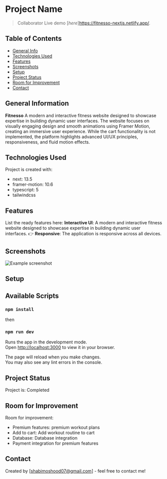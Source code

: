 # Project Name
> Collaborator
> Live demo [_here_]https://fitnesso-nextjs.netlify.app/.

## Table of Contents
* [General Info](#general-information)
* [Technologies Used](#technologies-used)
* [Features](#features)
* [Screenshots](#screenshots)
* [Setup](#setup)
* [Project Status](#project-status)
* [Room for Improvement](#room-for-improvement)
* [Contact](#contact)


## General Information
**Fitnesso** A modern and interactive fitness website designed to showcase expertise in building dynamic user interfaces. The website focuses on visually engaging design and smooth animations using Framer Motion, creating an immersive user experience. While the cart functionality is not implemented, the platform highlights advanced UI/UX principles, responsiveness, and fluid motion effects.



## Technologies Used
Project is created with:
* next: 13.5
* framer-motion: 10.6
* typescript: 5
* tailwindcss


## Features
List the ready features here:
 **Interactive UI**: A modern and interactive fitness website designed to showcase expertise in building dynamic user interfaces. 
👉 **Responsive**: The application is responsive across all devices.
  


## Screenshots
![Example screenshot](./img/screenshot.png)
<!-- If you have screenshots you'd like to share, include them here. -->


## Setup


## Available Scripts

### `npm install`
then
### `npm run dev`

Runs the app in the development mode.\
Open [http://localhost:3000](http://localhost:3000) to view it in your browser.

The page will reload when you make changes.\
You may also see any lint errors in the console.

## Project Status
Project is: Completed

## Room for Improvement
Room for improvement:
- Premium features: premium workout plans
- Add to cart: Add workout routine to cart
- Database: Database integration
- Payment integration for premium features



## Contact
Created by [shabimoshood07@gmail.com] - feel free to contact me!





